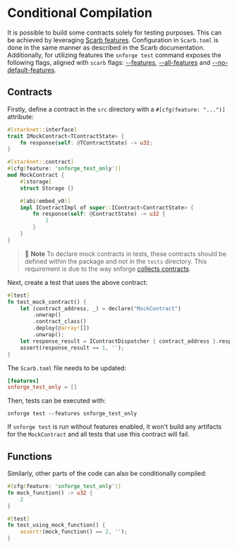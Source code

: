 # Conditional Compilation

It is possible to build some contracts solely for testing purposes.
This can be achieved by leveraging [Scarb features](https://docs.swmansion.com/scarb/docs/reference/conditional-compilation.html#features).
Configuration in `Scarb.toml` is done in the same manner as described in the Scarb documentation.
Additionally, for utilizing features the `snforge test` command exposes the following flags, aligned with `scarb` flags:
[--features](../appendix/snforge/test.md#-f---features-features),
[--all-features](../appendix/snforge/test.md#--all-features) and [--no-default-features](../appendix/snforge/test.md#--no-default-features).

## Contracts

Firstly, define a contract in the `src` directory with a `#[cfg(feature: "...")]` attribute:

```rust
#[starknet::interface]
trait IMockContract<TContractState> {
    fn response(self: @TContractState) -> u32;
}

#[starknet::contract]
#[cfg(feature: 'snforge_test_only')]
mod MockContract {
    #[storage]
    struct Storage {}

    #[abi(embed_v0)]
    impl IContractImpl of super::IContract<ContractState> {
        fn response(self: @ContractState) -> u32 {
            1
        }
    }
}
```

> 📝 **Note**
> To declare mock contracts in tests, these contracts should be defined within the package and not in the `tests` directory.
> This requirement is due to the way snforge [collects contracts](../testing/contracts-collection.md).


Next, create a test that uses the above contract:

```rust
#[test]
fn test_mock_contract() {
    let (contract_address, _) = declare("MockContract")
        .unwrap()
        .contract_class()
        .deploy(@array![])
        .unwrap();
    let response_result = IContractDispatcher { contract_address }.response();
    assert(response_result == 1, '');
}
```

The `Scarb.toml` file needs to be updated:

```toml
[features]
snforge_test_only = []
```

Then, tests can be executed with:

```
snforge test --features snforge_test_only
```

If `snforge test` is run without features enabled, it won't build any artifacts for the `MockContract` and all tests that use this contract will fail.

## Functions

Similarly, other parts of the code can also be conditionally compiled:

```rust
#[cfg(feature: 'snforge_test_only')]
fn mock_function() -> u32 {
    2
}

#[test]
fn test_using_mock_function() {
    assert!(mock_function() == 2, '');
}
```
